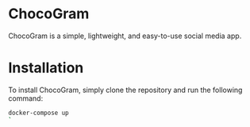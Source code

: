 # ChocoGram

ChocoGram is a simple, lightweight, and easy-to-use social media app.

# Installation

To install ChocoGram, simply clone the repository and run the following command:

```bash
docker-compose up
`
